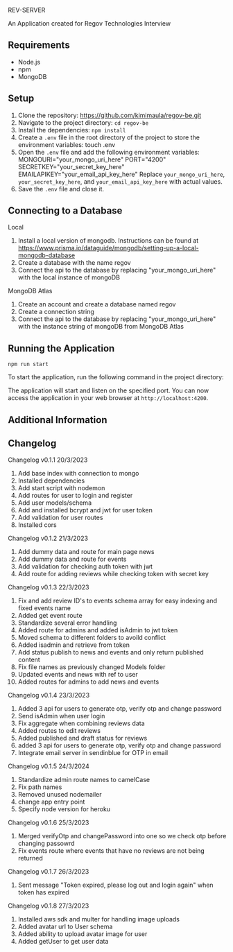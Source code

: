 REV-SERVER

An Application created for Regov Technologies Interview

## Requirements

- Node.js
- npm
- MongoDB

## Setup

1. Clone the repository:
   https://github.com/kimimaula/regov-be.git
2. Navigate to the project directory:
   `cd regov-be`
3. Install the dependencies:
   `npm install`
4. Create a `.env` file in the root directory of the project to store the environment variables:
   touch .env
5. Open the `.env` file and add the following environment variables:
   MONGOURI="your_mongo_uri_here"
   PORT="4200"
   SECRETKEY="your_secret_key_here"
   EMAILAPIKEY="your_email_api_key_here"
   Replace `your_mongo_uri_here`, `your_secret_key_here`, and `your_email_api_key_here` with actual values.
6. Save the `.env` file and close it.

## Connecting to a Database

Local

1. Install a local version of mongodb. Instructions can be found at https://www.prisma.io/dataguide/mongodb/setting-up-a-local-mongodb-database
2. Create a database with the name regov
3. Connect the api to the database by replacing "your_mongo_uri_here" with the local instance of mongoDB

MongoDB Atlas

1. Create an account and create a database named regov
2. Create a connection string
3. Connect the api to the database by replacing "your_mongo_uri_here" with the instance string of mongoDB from MongoDB Atlas

## Running the Application

`npm run start`

To start the application, run the following command in the project directory:

The application will start and listen on the specified port. You can now access the application in your web browser at `http://localhost:4200`.

## Additional Information

## Changelog

Changelog v0.1.1 20/3/2023

1. Add base index with connection to mongo
2. Installed dependencies
3. Add start script with nodemon
4. Add routes for user to login and register
5. Add user models/schema
6. Add and installed bcrypt and jwt for user token
7. Add validation for user routes
8. Installed cors

Changelog v0.1.2 21/3/2023

1. Add dummy data and route for main page news
2. Add dummy data and route for events
3. Add validation for checking auth token with jwt
4. Add route for adding reviews while checking token with secret key

Changelog v0.1.3 22/3/2023

1. Fix and add review ID's to events schema array for easy indexing and fixed events name
2. Added get event route
3. Standardize several error handling
4. Added route for admins and added isAdmin to jwt token
5. Moved schema to different folders to avoild conflict
6. Added isadmin and retrieve from token
7. Add status publish to news and events and only return published content
8. Fix file names as previously changed Models folder
9. Updated events and news with ref to user
10. Added routes for admins to add news and events

Changelog v0.1.4 23/3/2023

1. Added 3 api for users to generate otp, verify otp and change password
2. Send isAdmin when user login
3. Fix aggregate when combining reviews data
4. Added routes to edit reviews
5. Added published and draft status for reviews
6. added 3 api for users to generate otp, verify otp and change password
7. Integrate email server in sendinblue for OTP in email

Changelog v0.1.5 24/3/2024

1. Standardize admin route names to camelCase
2. Fix path names
3. Removed unused nodemailer
4. change app entry point
5. Specify node version for heroku

Changelog v0.1.6 25/3/2023

1. Merged verifyOtp and changePassword into one so we check otp before changing passowrd
2. Fix events route where events that have no reviews are not being returned

Changelog v0.1.7 26/3/2023

1. Sent message "Token expired, please log out and login again" when token has expired

Changelog v0.1.8 27/3/2023

1. Installed aws sdk and multer for handling image uploads
2. Added avatar url to User schema
3. Added ability to upload avatar image for user
4. Added getUser to get user data
